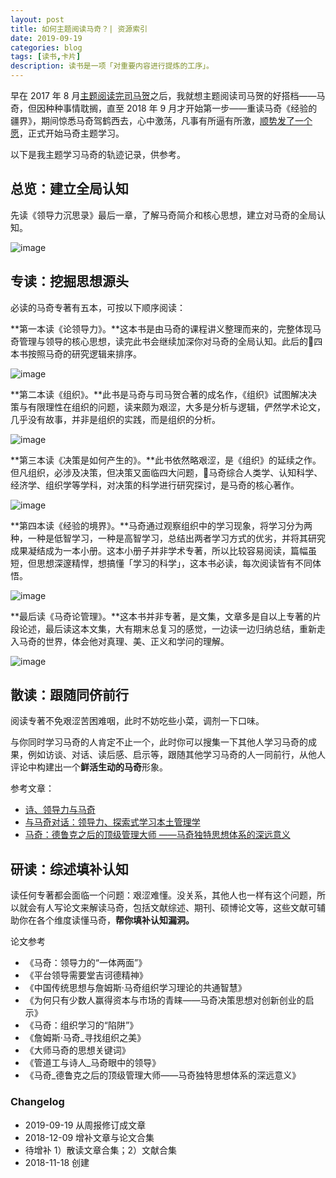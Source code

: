 ```yaml
---
layout: post
title: 如何主题阅读马奇？| 资源索引
date: 2019-09-19
categories: blog
tags: [读书,卡片]
description: 读书是一项「对重要内容进行提炼的工序」。
---
```



早在 2017 年 8 月[主题阅读完司马贺](http://www.cnfeat.com/blog/2017/08/01/ReadingRoadOfSimon/)之后，我就想主题阅读司马贺的好搭档——马奇，但因种种事情耽搁，直至 2018 年 9 月才开始第一步——重读马奇《经验的疆界》，期间惊悉马奇驾鹤西去，心中激荡，凡事有所逼有所激，[顺势发了一个愿](http://www.cnfeat.com/blog/2018/09/24/Weekly38/)，正式开始马奇主题学习。

以下是我主题学习马奇的轨迹记录，供参考。

## 总览：建立全局认知

先读《领导力沉思录》最后一章，了解马奇简介和核心思想，建立对马奇的全局认知。

![image](http://upload-images.jianshu.io/upload_images/32598-0ca981656ef405f0?imageMogr2/auto-orient/strip%7CimageView2/2/w/1240)


## 专读：挖掘思想源头

必读的马奇专著有五本，可按以下顺序阅读：

**第一本读《论领导力》。**这本书是由马奇的课程讲义整理而来的，完整体现马奇管理与领导的核心思想，读完此书会继续加深你对马奇的全局认知。此后的四本书按照马奇的研究逻辑来排序。

![image](http://upload-images.jianshu.io/upload_images/32598-ba23009f0f348ad8?imageMogr2/auto-orient/strip%7CimageView2/2/w/1240)

**第二本读《组织》。**此书是马奇与司马贺合著的成名作，《组织》试图解决决策与有限理性在组织的问题，读来颇为艰涩，大多是分析与逻辑，俨然学术论文，几乎没有故事，并非是组织的实践，而是组织的分析。 

![image](http://upload-images.jianshu.io/upload_images/32598-37782753e03a5af4?imageMogr2/auto-orient/strip%7CimageView2/2/w/1240)

**第三本读《决策是如何产生的》。**此书依然略艰涩，是《组织》的延续之作。但凡组织，必涉及决策，但决策又面临四大问题，马奇综合人类学、认知科学、经济学、组织学等学科，对决策的科学进行研究探讨，是马奇的核心著作。 

![image](http://upload-images.jianshu.io/upload_images/32598-ce53e0ef03855c1a?imageMogr2/auto-orient/strip%7CimageView2/2/w/1240)

**第四本读《经验的境界》。**马奇通过观察组织中的学习现象，将学习分为两种，一种是低智学习，一种是高智学习，总结出两者学习方式的优劣，并将其研究成果凝结成为一本小册。这本小册子并非学术专著，所以比较容易阅读，篇幅虽短，但思想深邃精悍，想搞懂「学习的科学」，这本书必读，每次阅读皆有不同体悟。

![image](http://upload-images.jianshu.io/upload_images/32598-90b2c83a0cf65095?imageMogr2/auto-orient/strip%7CimageView2/2/w/1240)

**最后读《马奇论管理》。**这本书并非专著，是文集，文章多是自以上专著的片段论述，最后读这本文集，大有期末总复习的感觉，一边读一边归纳总结，重新走入马奇的世界，体会他对真理、美、正义和学问的理解。

![image](http://upload-images.jianshu.io/upload_images/32598-8fb14a4f5d74f597?imageMogr2/auto-orient/strip%7CimageView2/2/w/1240)

## 散读：跟随同侪前行

阅读专著不免艰涩苦困难咽，此时不妨吃些小菜，调剂一下口味。

与你同时学习马奇的人肯定不止一个，此时你可以搜集一下其他人学习马奇的成果，例如访谈、对话、读后感、启示等，跟随其他学习马奇的人一同前行，从他人评论中构建出一个**鲜活生动的马奇**形象。

参考文章：

- [诗、领导力与马奇](https://mp.weixin.qq.com/s/8hcXVLmxPglXHn_2QAQ7wA)
- [与马奇对话：领导力、探索式学习本土管理学](https://mp.weixin.qq.com/s?__biz=MjM5NzU0Nzc4NA==&mid=507190873&idx=1&sn=d526a1e5ca2a0077e31eadd778b79eda#rd)
- [马奇：德鲁克之后的顶级管理大师 ——马奇独特思想体系的深远意义](https://mp.weixin.qq.com/s?__biz=MjM5NzU0Nzc4NA==&mid=507190859&idx=1&sn=e4b7134f548e2351357e434579e83f5f#rd)


## 研读：综述填补认知

读任何专著都会面临一个问题：艰涩难懂。没关系，其他人也一样有这个问题，所以就会有人写论文来解读马奇，包括文献综述、期刊、硕博论文等，这些文献可辅助你在各个维度读懂马奇，**帮你填补认知漏洞。**

论文参考

- 《马奇：领导力的“一体两面”》
- 《平台领导需要堂吉诃德精神》
- 《中国传统思想与詹姆斯·马奇组织学习理论的共通智慧》
- 《为何只有少数人赢得资本与市场的青睐——马奇决策思想对创新创业的启示》
- 《马奇：组织学习的“陷阱”》
- 《詹姆斯·马奇_寻找组织之美》
- 《大师马奇的思想关键词》
- 《管道工与诗人_马奇眼中的领导》
- 《马奇_德鲁克之后的顶级管理大师——马奇独特思想体系的深远意义》



### Changelog

- 2019-09-19 从周报修订成文章
- 2018-12-09 增补文章与论文合集
- 待增补 1）散读文章合集；2）文献合集
- 2018-11-18 创建